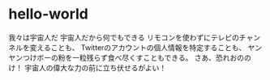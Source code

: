 # hello-world
我々は宇宙人だ
宇宙人だから何でもできる
リモコンを使わずにテレビのチャンネルを変えることも、
Twitterのアカウントの個人情報を特定することも、
ヤンヤンつけボーの粉を一粒残らず食べ尽くすこともできる。
さあ、恐れおののけ！
宇宙人の偉大な力の前に立ち伏せるがよい！
